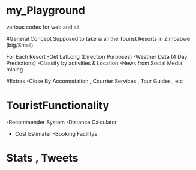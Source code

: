 # my_Playground
 various codes for web and all

 #General Concept
 Supposed to take ia all the Tourist Resorts in Zimbabwe (big/Small)

 For Each Resort
 -Get LatLong (Direction Purposes)
 -Weather Data (4 Day Predictions)
 -Classify by activities & Location
 -News from Social Media mining

 #Extras
 -Close By Accomodation , Courrier Services , Tour Guides , etc

 # TouristFunctionality
  -Recommender System
  -Distance Calculator
  - Cost Estimater
  -Booking Facilitys

# Stats , Tweets
